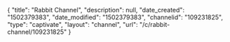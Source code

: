 {
    "title": "Rabbit Channel",
    "description": null,
    "date_created": "1502379383",
    "date_modified": "1502379383",
    "channelid": "109231825",
    "type": "captivate",
    "layout": "channel",
    "url": "\/c\/rabbit-channel\/109231825"
}